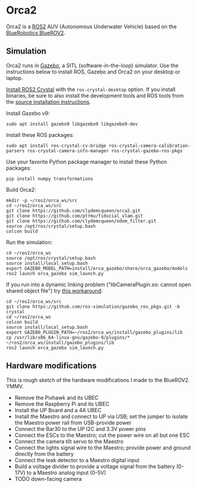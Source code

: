# Orca2 #

Orca2 is a [ROS2](http://www.ros.org/) AUV (Autonomous Underwater Vehicle) based on the
[BlueRobotics BlueROV2](https://www.bluerobotics.com/store/rov/bluerov2/).

## Simulation

Orca2 runs in [Gazebo](http://gazebosim.org/), a SITL (software-in-the-loop) simulator.
Use the instructions below to install ROS, Gazebo and Orca2 on your desktop or laptop.

[Install ROS2 Crystal](https://index.ros.org/doc/ros2/Installation/)
with the `ros-crystal-desktop` option.
If you install binaries, be sure to also install the development tools and ROS tools from the
[source installation instructions](https://index.ros.org/doc/ros2/Installation/Linux-Development-Setup/).

Install Gazebo v9:
~~~
sudo apt install gazebo9 libgazebo9 libgazebo9-dev
~~~

Install these ROS packages:
~~~
sudo apt install ros-crystal-cv-bridge ros-crystal-camera-calibration-parsers ros-crystal-camera-info-manager ros-crystal-gazebo-ros-pkgs
~~~

Use your favorite Python package manager to install these Python packages:
~~~
pip install numpy transformations
~~~

Build Orca2:
~~~
mkdir -p ~/ros2/orca_ws/src
cd ~/ros2/orca_ws/src
git clone https://github.com/clydemcqueen/orca2.git
git clone https://github.com/ptrmu/fiducial_vlam.git
git clone https://github.com/clydemcqueen/odom_filter.git
source /opt/ros/crystal/setup.bash
colcon build
~~~

Run the simulation:
~~~
cd ~/ros2/orca_ws
source /opt/ros/crystal/setup.bash
source install/local_setup.bash
export GAZEBO_MODEL_PATH=install/orca_gazebo/share/orca_gazebo/models
ros2 launch orca_gazebo sim_launch.py
~~~

If you run into a dynamic linking problem ("libCameraPlugin.so: cannot open shared object file")
try [this workaround](https://answers.ros.org/question/313761/camera-plugin-failed-to-load-on-crystal/):
~~~
cd ~/ros2/orca_ws/src
git clone https://github.com/ros-simulation/gazebo_ros_pkgs.git -b crystal
cd ~/ros2/orca_ws
colcon build
source install/local_setup.bash
export GAZEBO_PLUGIN_PATH=~/ros2/orca_ws/install/gazebo_plugins/lib
cp /usr/lib/x86_64-linux-gnu/gazebo-9/plugins/* ~/ros2/orca_ws/install/gazebo_plugins/lib
ros2 launch orca_gazebo sim_launch.py
~~~

## Hardware modifications

This is rough sketch of the hardware modifications I made to the BlueROV2. YMMV.

* Remove the Pixhawk and its UBEC
* Remove the Raspberry Pi and its UBEC
* Install the UP Board and a 4A UBEC
* Install the Maestro and connect to UP via USB; set the jumper to isolate the Maestro power rail from USB-provide power
* Connect the Bar30 to the UP I2C and 3.3V power pins
* Connect the ESCs to the Maestro; cut the power wire on all but one ESC
* Connect the camera tilt servo to the Maestro
* Connect the lights signal wire to the Maestro; provide power and ground directly from the battery
* Connect the leak detector to a Maestro digital input
* Build a voltage divider to provide a voltage signal from the battery (0-17V) to a Maestro analog input (0-5V)
* TODO down-facing camera
